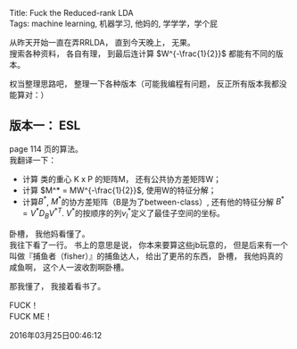 Title: Fuck the Reduced-rank LDA  
Tags: machine learning, 机器学习, 他妈的, 学学学，学个屁  

从昨天开始一直在弄RRLDA， 直到今天晚上， 无果。  
搜索各种资料， 各自有理， 到最后连计算 $W^{-\frac{1}{2}}$ 都能有不同的版本。  

权当整理思路吧， 整理一下各种版本（可能我编程有问题， 反正所有版本我都没能算对：）  

版本一： ESL
--------------------
page 114 页的算法。  
我翻译一下：  

- 计算 类的重心 K x P 的矩阵M， 还有公共协方差矩阵W；
- 计算 $M^* = MW^{-\frac{1}{2}}$, 使用W的特征分解；
- 计算$B^*$, $M^*$的协方差矩阵（B是为了between-class）, 还有他的特征分解 $B^* = V^*D_BV^{*T}$. $V^*$的按顺序的列$v_l^*$定义了最佳子空间的坐标。  

卧槽， 我他妈看懂了。  
我往下看了一行。 
书上的意思是说， 你本来要算这些jb玩意的， 但是后来有一个叫做『捕鱼者（fisher）』的捕鱼达人， 给出了更吊的东西， 卧槽， 我他妈真的咸鱼啊， 这个人一波收割啊卧槽。  

那我懂了， 我接着看书了。  

FUCK！  
FUCK ME！

2016年03月25日00:46:12